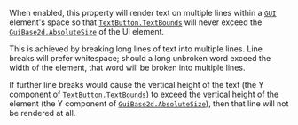 When enabled, this property will render text on multiple lines within a
[`GUI`](https://create.roblox.com/docs/reference/engine/classes/TextButton) element's space so that
[`TextButton.TextBounds`](https://create.roblox.com/docs/reference/engine/classes/TextButton#TextBounds) will never exceed the
[`GuiBase2d.AbsoluteSize`](https://create.roblox.com/docs/reference/engine/classes/GuiBase2d#AbsoluteSize) of the UI element.

This is achieved by breaking long lines of text into multiple lines. Line
breaks will prefer whitespace; should a long unbroken word exceed the
width of the element, that word will be broken into multiple lines.

If further line breaks would cause the vertical height of the text (the Y
component of [`TextButton.TextBounds`](https://create.roblox.com/docs/reference/engine/classes/TextButton#TextBounds)) to exceed the vertical height
of the element (the Y component of [`GuiBase2d.AbsoluteSize`](https://create.roblox.com/docs/reference/engine/classes/GuiBase2d#AbsoluteSize)), then
that line will not be rendered at all.